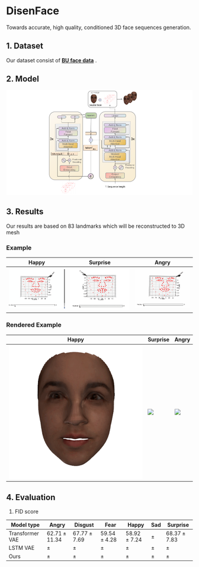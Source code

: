 # DisenFace
Towards accurate, high quality, conditioned 3D face sequences generation.

## 1. Dataset
Our dataset consist of [**BU face data**](http://www.cs.binghamton.edu/~lijun/Research/3DFE/3DFE_Analysis.html) .<br>


## 2. Model
<img  src="Results/Face 3D.png"  />

## 3. Results
Our results are based on 83 landmarks which will be reconstructed to 3D mesh
### Example           
| Happy  | Surprise |  Angry | 
| ------------- | ------------- | ------------- | 
| <img  src="Results/happy.gif"  /> | <img src="Results/surprise.gif"  /> |  <img src="Results/angry.gif"  /> |   
### Rendered Example           
| Happy  | Surprise |  Angry | 
| ------------- | ------------- | ------------- | 
| <img  src="Results/gif/trans/trans_Happy15.gif"  /> | <img src="Results/gif/trans/transSurprise.gif"  /> |  <img src="Results/gif/trans/trans_angry15.gif"  /> | 
                                              
## 4. Evaluation
1. FID score


| Model type | Angry  | Disgust |  Fear | Happy | Sad | Surprise |
| ------------- | ------------- | ------------- | ------------- |------------- |------------- |------------- |
| Transformer VAE| $62.71\pm11.34$ | $67.77\pm7.69$ | $59.54\pm4.28$ | $58.92\pm7.24$ | $\pm$ | $68.37\pm7.83$ |
| LSTM VAE| $\pm$ | $\pm$ | $\pm$ | $\pm$ | $\pm$ | $\pm$ |
|Ours | $\pm$ | $\pm$ | $\pm$ | $\pm$ | $\pm$ | $\pm$ |
